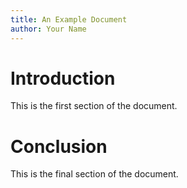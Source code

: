 ```yaml
---
title: An Example Document
author: Your Name
---
```


# Introduction

This is the first section of the document.

# Conclusion

This is the final section of the document.


